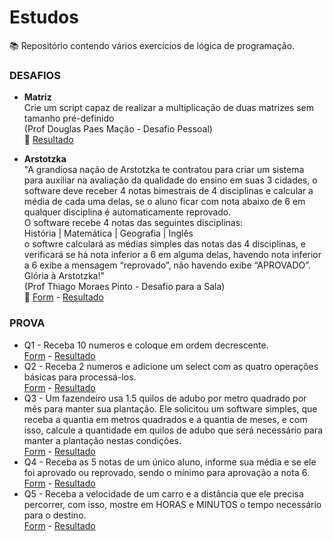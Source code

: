 # Estudos
:books: Repositório contendo vários exercícios de lógica de programação.

### DESAFIOS
* **Matriz**<br>
Crie um script capaz de realizar a multiplicação de duas matrizes sem tamanho pré-definido<br>
(Prof Douglas Paes Mação - Desafio Pessoal)<br>
:blue_book: 
[Resultado](DESAFIOS/matriz.php)

* **Arstotzka**<br>
"A grandiosa nação de Arstotzka te contratou para criar um sistema para auxiliar na avaliação da qualidade do ensino em suas 3 cidades, o software deve receber 4 notas bimestrais de 4 disciplinas e calcular a média de cada uma delas, se o aluno ficar com nota abaixo de 6 em qualquer disciplina é automaticamente reprovado.<br>
O software recebe 4 notas das seguintes disciplinas:<br>
História | Matemática | Geografia | Inglês<br>
o softwre calculará as médias simples das notas das 4 disciplinas, e verificará se há nota inferior a 6 em alguma delas, havendo nota inferior a 6 exibe a mensagem “reprovado”, não havendo exibe “APROVADO”.<br>
Glória à Arstotzka!"<br>
(Prof Thiago Moraes Pinto - Desafio para a Sala)<br>
:blue_book: 
[Form](DESAFIOS/arstotzka/index.php) - 
[Resultado](DESAFIOS/arstotzka/result.php)

### PROVA 

* Q1 - Receba 10 numeros e coloque em ordem decrescente.<br>
[Form](PROVA/questao1.html) - 
[Resultado](PROVA/questao1-result.php)
* Q2 - Receba 2 numeros e adicione um select com as quatro operações básicas para processá-los.<br>
[Form](PROVA/questao2.html) - 
[Resultado](PROVA/questao2-result.php)
* Q3 - Um fazendeiro usa 1.5 quilos de adubo por metro quadrado por mês para manter sua plantação. Ele solicitou um software simples, que receba a quantia em metros quadrados e a quantia de meses, e com isso, calcule a quantidade em quilos de adubo que será necessário para manter a plantação nestas condições.<br>
[Form](PROVA/questao3.html) - 
[Resultado](PROVA/questao3-result.php)
* Q4 - Receba as 5 notas de um único aluno, informe sua média e se ele foi aprovado ou reprovado, sendo o mínimo para aprovação a nota 6.<br>
[Form](PROVA/questao4.html) - 
[Resultado](PROVA/questao4-result.php)
* Q5 - Receba a velocidade de um carro e a distância que ele precisa percorrer, com isso, mostre em HORAS e MINUTOS o tempo necessário para o destino.<br>
[Form](PROVA/questao5.html) - 
[Resultado](PROVA/questao5-result.php)